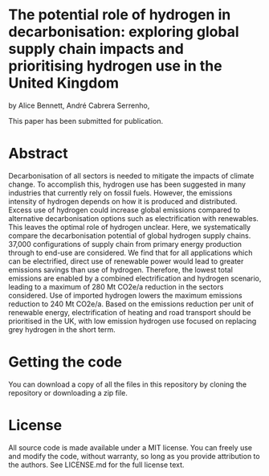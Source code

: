 # The potential role of hydrogen in decarbonisation: exploring global supply chain impacts and prioritising hydrogen use in the United Kingdom
by Alice Bennett, André Cabrera Serrenho,

This paper has been submitted for publication.

# Abstract
Decarbonisation of all sectors is needed to mitigate the impacts of climate change. To accomplish this, hydrogen use has been suggested in many industries that currently rely on fossil fuels. However, the emissions intensity of hydrogen depends on how it is produced and distributed. Excess use of hydrogen could increase global emissions compared to alternative decarbonisation options such as electrification with renewables. This leaves the optimal role of hydrogen unclear. Here, we systematically compare the decarbonisation potential of global hydrogen supply chains. 37,000 configurations of supply chain from primary energy production through to end-use are considered. We find that for all applications which can be electrified, direct use of renewable power would lead to greater emissions savings than use of hydrogen. Therefore, the lowest total emissions are enabled by a combined electrification and hydrogen scenario, leading to a maximum of 280 Mt CO2e/a reduction in the sectors considered. Use of imported hydrogen lowers the maximum emissions reduction to 240 Mt CO2e/a. Based on the emissions reduction per unit of renewable energy, electrification of heating and road transport should be prioritised in the UK, with low emission hydrogen use focused on replacing grey hydrogen in the short term.

# Getting the code
You can download a copy of all the files in this repository by cloning the repository or downloading a zip file.

# License
All source code is made available under a MIT license. You can freely use and modify the code, without warranty, so long as you provide attribution to the authors. See LICENSE.md for the full license text.


